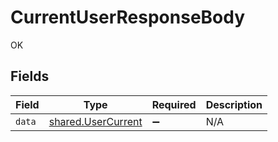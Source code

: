 # CurrentUserResponseBody

OK


## Fields

| Field                                                           | Type                                                            | Required                                                        | Description                                                     |
| --------------------------------------------------------------- | --------------------------------------------------------------- | --------------------------------------------------------------- | --------------------------------------------------------------- |
| `data`                                                          | [shared.UserCurrent](../../../sdk/models/shared/usercurrent.md) | :heavy_minus_sign:                                              | N/A                                                             |